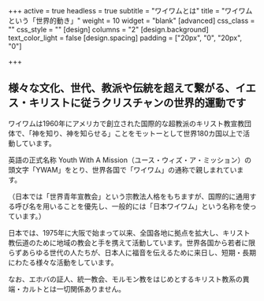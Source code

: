+++
active = true
headless = true
subtitle = "ワイワムとは"
title = "ワイワムという「世界的動き」"
weight = 10
widget = "blank"
[advanced]
css_class = ""
css_style = ""
[design]
columns = "2"
[design.background]
text_color_light = false
[design.spacing]
padding = ["20px", "0", "20px", "0"]

+++
## 様々な文化、世代、教派や伝統を超えて繋がる、イエス・キリストに従うクリスチャンの世界的運動です

ワイワムは1960年にアメリカで創立された国際的な超教派のキリスト教宣教団体で、「神を知り、神を知らせる」ことをモットーとして世界180カ国以上で活動しています。

英語の正式名称 Youth With A Mission（ユース・ウィズ・ア・ミッション）の頭文字「YWAM」をとり、世界各国で「ワイワム」の通称で親しまれています。

（日本では「世界青年宣教会」という宗教法人格をもちますが、国際的に通用する呼び名を用いることを優先し、一般的には「日本ワイワム」という名称を使っています。）

日本では、1975年に大阪で始まって以来、全国各地に拠点を拡大し、キリスト教伝道のために地域の教会と手を携えて活動しています。世界各国から若者に限らずあらゆる世代の人たちが、日本人に福音を伝えるために来日し、短期・長期にわたる様々な活動をしています。

なお、エホバの証人、統一教会、モルモン教をはじめとするキリスト教系の異端・カルトとは一切関係ありません。